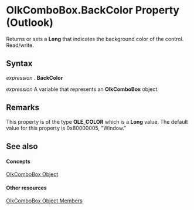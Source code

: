 
# OlkComboBox.BackColor Property (Outlook)

Returns or sets a  **Long** that indicates the background color of the control. Read/write.


## Syntax

 _expression_ . **BackColor**

 _expression_ A variable that represents an **OlkComboBox** object.


## Remarks

This property is of the type  **OLE_COLOR** which is a **Long** value. The default value for this property is 0x80000005, "Window."


## See also


#### Concepts


[OlkComboBox Object](8d5e2f25-2962-af28-2523-b7b82473ea0a.md)
#### Other resources


[OlkComboBox Object Members](618de9e2-f5b9-40d9-239e-95aeb9dce092.md)
